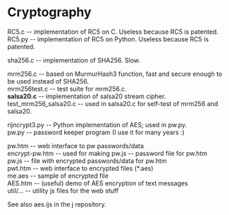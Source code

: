 # Cryptography

RC5.c          -- implementation of RC5 on C. Useless because RC5 is patented.  
RC5.py         -- implementation of RC5 on Python. Useless because RC5 is patented.  

sha256.c       -- implementation of SHA256. Slow.  

mrm256.c       -- based on MurmurHash3 function, fast and secure enough to be used instead of SHA256.  
mrm256test.c   -- test suite for mrm256.c.  
**salsa20.c**  -- implementation of salsa20 stream cipher.  
test_mrm256_salsa20.c -- used in salsa20.c for self-test of mrm256 and salsa20.  

rijncrypt3.py  -- Python implementation of AES; used in pw.py.  
pw.py          -- password keeper program (I use it for many years :)  

pw.htm         -- web interface to pw passwords/data  
encrypt-pw.htm -- used for making pw.js -- password file for pw.htm  
pw.js          -- file with encrypted passwords/data for pw.htm  
pwt.htm        -- web interface to encrypted files (*.aes)  
me.aes         -- sample of encrypted file  
AES.htm        -- (useful) demo of AES encryption of text messages  
util/...       -- utility js files for the web stuff  

See also aes.ijs in the j repository.  
